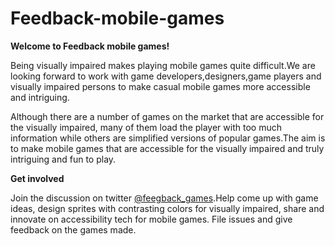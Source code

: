 # Feedback-mobile-games

**Welcome to Feedback mobile games!**

Being visually impaired makes playing mobile games quite difficult.We are looking forward to work  with game developers,designers,game players and visually impaired persons to make casual mobile games more accessible and intriguing.

Although there are a number of games on the market that are accessible for the visually impaired, many of them load the player with too much information while others are  simplified versions of popular games.The aim is to make mobile games that are accessible for the visually impaired and truly intriguing and fun to play.

**Get involved**

Join the discussion on twitter [@feegback_games](https://twitter.com/feedback_games).Help come up with game ideas, design sprites with contrasting colors for visually impaired, share and innovate on accessibility tech for mobile games. File issues and give feedback on the games made.

